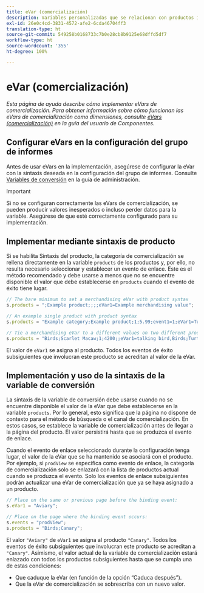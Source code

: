```yaml
---
title: eVar (comercialización)
description: Variables personalizadas que se relacionan con productos individuales.
exl-id: 26e0c4cd-3831-4572-afe2-6cda46704ff3
translation-type: ht
source-git-commit: 549258b0168733c7b0e28cb8b9125e68dffd5df7
workflow-type: ht
source-wordcount: '355'
ht-degree: 100%

---
```


# eVar (comercialización)

*Esta página de ayuda describe cómo implementar eVars de comercialización. Para obtener información sobre cómo funcionan las eVars de comercialización como dimensiones, consulte [eVars (comercialización)](/help/components/dimensions/evar-merchandising.md) en la guía del usuario de Componentes.*

## Configurar eVars en la configuración del grupo de informes

Antes de usar eVars en la implementación, asegúrese de configurar la eVar con la sintaxis deseada en la configuración del grupo de informes. Consulte [Variables de conversión](/help/admin/admin/conversion-var-admin/conversion-var-admin.md) en la guía de administración.

>[!IMPORTANT]
>
>Si no se configuran correctamente las eVars de comercialización, se pueden producir valores inesperados o incluso perder datos para la variable. Asegúrese de que esté correctamente configurado para su implementación.

## Implementar mediante sintaxis de producto

Si se habilita Sintaxis del producto, la categoría de comercialización se rellena directamente en la variable `products` de los productos y, por ello, no resulta necesario seleccionar y establecer un evento de enlace. Este es el método recomendado y debe usarse a menos que no se encuentre disponible el valor que debe establecerse en `products` cuando el evento de éxito tiene lugar.

```js
// The bare minimum to set a merchandising eVar with product syntax
s.products = ";Example product;;;;eVar1=Example merchandising value";

// An example single product with product syntax
s.products = "Example category;Example product;1;5.99;event1=1;eVar1=Turtles";

// Tie a merchandising eVar to a different values on two different products
s.products = "Birds;Scarlet Macaw;1;4200;;eVar1=talking bird,Birds;Turtle dove;2;550;;eVar1=love birds";
```

El valor de `eVar1` se asigna al producto. Todos los eventos de éxito subsiguientes que involucran este producto se acreditan al valor de la eVar.

## Implementación y uso de la sintaxis de la variable de conversión

La sintaxis de la variable de conversión debe usarse cuando no se encuentre disponible el valor de la eVar que debe establecerse en la variable `products`. Por lo general, esto significa que la página no dispone de contexto para el método de búsqueda o el canal de comercialización. En estos casos, se establece la variable de comercialización antes de llegar a la página del producto. El valor persistirá hasta que se produzca el evento de enlace.

Cuando el evento de enlace seleccionado durante la configuración tenga lugar, el valor de la eVar que se ha mantenido se asociará con el producto. Por ejemplo, si `prodView` se especifica como evento de enlace, la categoría de comercialización solo se enlazará con la lista de productos actual cuando se produzca el evento. Solo los eventos de enlace subsiguientes podrán actualizar una eVar de comercialización que ya se haya asignado a un producto.

```js
// Place on the same or previous page before the binding event:
s.eVar1 = "Aviary";

// Place on the page where the binding event occurs:
s.events = "prodView";
s.products = "Birds;Canary";
```

El valor `"Aviary"` de `eVar1` se asigna al producto `"Canary"`. Todos los eventos de éxito subsiguientes que involucran este producto se acreditan a `"Canary"`. Asimismo, el valor actual de la variable de comercialización estará enlazado con todos los productos subsiguientes hasta que se cumpla una de estas condiciones:

* Que caduque la eVar (en función de la opción “Caduca después”).
* Que la eVar de comercialización se sobrescriba con un nuevo valor.
